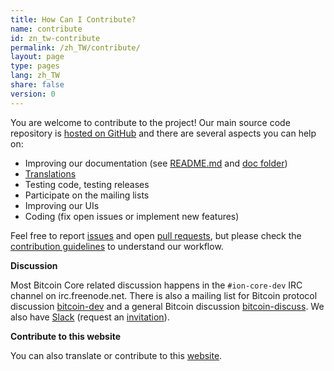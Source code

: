 ```yaml
---
title: How Can I Contribute?
name: contribute
id: zn_tw-contribute
permalink: /zh_TW/contribute/
layout: page
type: pages
lang: zh_TW
share: false
version: 0
---
```


You are welcome to contribute to the project!
Our main source code repository is [hosted on GitHub](https://github.com/cevap/ion/) and there are several aspects you can help on:

  - Improving our documentation (see [README.md][README.md] and [doc folder][doc])
  - [Translations][translation_process.md]
  - Testing code, testing releases
  - Participate on the mailing lists
  - Improving our UIs
  - Coding (fix open issues or implement new features)

Feel free to report [issues][issues] and open [pull requests][pulls], but
please check the [contribution guidelines](/en/faq/contributing-code) to understand our workflow.

**Discussion**

Most Bitcoin Core related discussion happens in the `#ion-core-dev` IRC channel on irc.freenode.net. There is also a mailing list for Bitcoin protocol discussion [bitcoin-dev][bitcoin-dev] and a general Bitcoin discussion [bitcoin-discuss][bitcoin-discuss]. We also have [Slack][slack] (request an [invitation][invite]).

**Contribute to this website**

You can also translate or contribute to this [website][website-contrib].

[README.md]: https://github.com/cevap/ion/blob/master/README.md
[doc]: https://github.com/cevap/ion/tree/master/doc
[translation_process.md]: https://github.com/cevap/ion/blob/master/doc/translation_process.md
[issues]: https://github.com/cevap/ion/issues
[pulls]: https://github.com/cevap/ion/pulls
[bitcoin-discuss]: http://lists.linuxfoundation.org/mailman/listinfo/bitcoin-discuss
[bitcoin-dev]: http://lists.linuxfoundation.org/mailman/listinfo/bitcoin-dev
[website-contrib]: https://github.com/bitcoin-core/website/blob/gh-pages/README.md
[Slack]: https://ionomy.slack.com/
[invite]: https://ionomy.slack.com/
